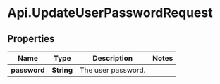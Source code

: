 # Api.UpdateUserPasswordRequest

## Properties

Name | Type | Description | Notes
------------ | ------------- | ------------- | -------------
**password** | **String** | The user password. | 


